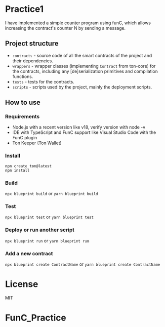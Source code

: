# Practice1
I have implemented a simple counter program using funC, which allows increasing the contract's counter N by sending a message.
## Project structure

-   `contracts` - source code of all the smart contracts of the project and their dependencies.
-   `wrappers` - wrapper classes (implementing `Contract` from ton-core) for the contracts, including any [de]serialization primitives and compilation functions.
-   `tests` - tests for the contracts.
-   `scripts` - scripts used by the project, mainly the deployment scripts.

## How to use

### Requirements
- Node.js with a recent version like v18, verify version with node -v
- IDE with TypeScript and FunC support like Visual Studio Code with the FunC plugin
- Ton Keeper (Ton Wallet)
### Install
```
npm create ton@latest 
npm install
```
### Build

`npx blueprint build` or `yarn blueprint build`

### Test

`npx blueprint test` or `yarn blueprint test`

### Deploy or run another script

`npx blueprint run` or `yarn blueprint run`

### Add a new contract

`npx blueprint create ContractName` or `yarn blueprint create ContractName`

# License
MIT
# FunC_Practice
